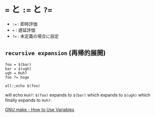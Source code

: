 # `=` と `:=` と `?=`

- `:=` : 即時評価
- `=`  : 遅延評価
- `?=` : 未定義の場合に設定

## `recursive expansion` (再帰的展開)

```
foo = $(bar)
bar = $(ugh)
ugh = Huh?
foo ?= hoge

all:;echo $(foo)
```

will echo `Huh?`: `$(foo)` expands to `$(bar)` which expands to `$(ugh)` which finally expands to `Huh?`.

[GNU make - How to Use Variables](https://ftp.gnu.org/old-gnu/Manuals/make-3.79.1/html_chapter/make_6.html#SEC59)
